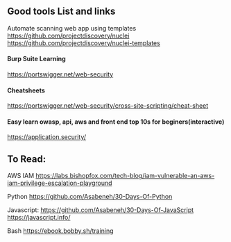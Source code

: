 ## Good tools List and links

Automate scanning web app using templates
https://github.com/projectdiscovery/nuclei
https://github.com/projectdiscovery/nuclei-templates

#### Burp Suite Learning
https://portswigger.net/web-security

#### Cheatsheets
https://portswigger.net/web-security/cross-site-scripting/cheat-sheet



#### Easy learn owasp, api, aws and front end top 10s for beginers(interactive)
https://application.security/


## To Read:
AWS IAM
https://labs.bishopfox.com/tech-blog/iam-vulnerable-an-aws-iam-privilege-escalation-playground

Python https://github.com/Asabeneh/30-Days-Of-Python

Javascript: 
https://github.com/Asabeneh/30-Days-Of-JavaScript
https://javascript.info/

Bash
https://ebook.bobby.sh/training
